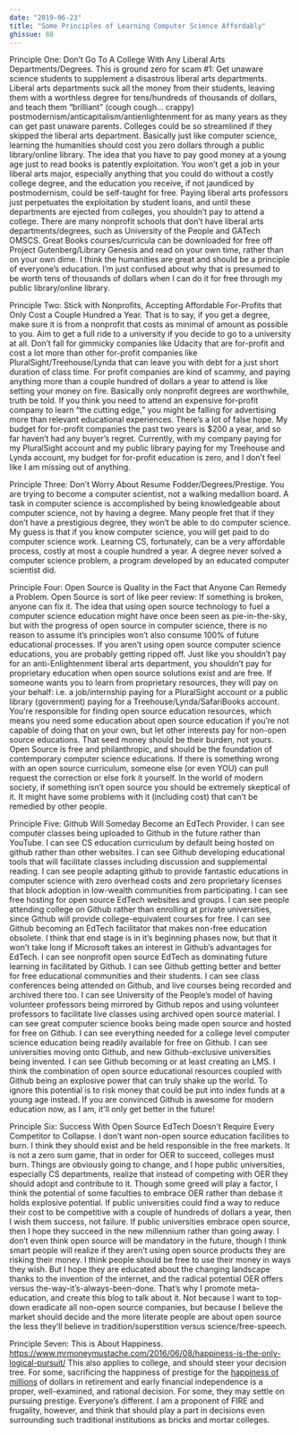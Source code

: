 ```yaml
---
date: "2019-06-23"
title: "Some Principles of Learning Computer Science Affordably"
ghissue: 88
---
```



Principle One: Don’t Go To A College With Any Liberal Arts Departments/Degrees. This is ground zero for scam #1: Get unaware science students to supplement a disastrous liberal arts departments. Liberal arts departments suck all the money from their students, leaving them with a worthless degree for tens/hundreds of thousands of dollars, and teach them “brilliant” (cough cough… crappy) postmodernism/anticapitalism/antienlightenment for as many years as they can get past unaware parents. Colleges could be so streamlined if they skipped the liberal arts department. Basically just like computer science, learning the humanities should cost you zero dollars through a public library/online library. The idea that you have to pay good money at a young age just to read books is patently exploitation. You won’t get a job in your liberal arts major, especially anything that you could do without a costly college degree, and the education you receive, if not jaundiced by postmodernism, could be self-taught for free. Paying liberal arts professors just perpetuates the exploitation by student loans, and until these departments are ejected from colleges, you shouldn’t pay to attend a college. There are many nonprofit schools that don’t have liberal arts departments/degrees, such as University of the People and GATech OMSCS. Great Books courses/curricula can be downloaded for free off Project Gutenberg/Library Genesis and read on your own time, rather than on your own dime. I think the humanities are great and should be a principle of everyone’s education. I’m just confused about why that is presumed to be worth tens of thousands of dollars when I can do it for free through my public library/online library.

Principle Two: Stick with Nonprofits, Accepting Affordable For-Profits that Only Cost a Couple Hundred a Year. That is to say, if you get a degree, make sure it is from a nonprofit that costs as minimal of amount as possible to you. Aim to get a full ride to a university if you decide to go to a university at all. Don’t fall for gimmicky companies like Udacity that are for-profit and cost a lot more than other for-profit companies like PluralSight/Treehouse/Lynda that can leave you with debt for a just short duration of class time. For profit companies are kind of scammy, and paying anything more than a couple hundred of dollars a year to attend is like setting your money on fire. Basically only nonprofit degrees are worthwhile, truth be told. If you think you need to attend an expensive for-profit company to learn “the cutting edge,” you might be falling for advertising more than relevant educational experiences. There’s a lot of false hope. My budget for for-profit companies the past two years is $200 a year, and so far haven’t had any buyer’s regret. Currently, with my company paying for my PluralSight account and my public library paying for my Treehouse and Lynda account, my budget for for-profit education is zero, and I don’t feel like I am missing out of anything.

Principle Three: Don’t Worry About Resume Fodder/Degrees/Prestige. You are trying to become a computer scientist, not a walking medallion board. A task in computer science is accomplished by being knowledgeable about computer science, not by having a degree. Many people fret that if they don’t have a prestigious degree, they won’t be able to do computer science. My guess is that if you know computer science, you will get paid to do computer science work. Learning CS, fortunately, can be a very affordable process, costly at most a couple hundred a year. A degree never solved a computer science problem, a program developed by an educated computer scientist did.

Principle Four: Open Source is Quality in the Fact that Anyone Can Remedy a Problem. Open Source is sort of like peer review: If something is broken, anyone can fix it. The idea that using open source technology to fuel a computer science education might have once been seen as pie-in-the-sky, but with the progress of open source in computer science, there is no reason to assume it’s principles won’t also consume 100% of future educational processes. If you aren’t using open source computer science educations, you are probably getting ripped off. Just like you shouldn’t pay for an anti-Enlightenment liberal arts department, you shouldn’t pay for proprietary education when open source solutions exist and are free. If someone wants you to learn from proprietary resources, they will pay on your behalf: i.e. a job/internship paying for a PluralSight account or a public library (government) paying for a Treehouse/Lynda/SafariBooks account. You’re responsible for finding open source education resources, which means you need some education about open source education if you’re not capable of doing that on your own, but let other interests pay for non-open source educations. That seed money should be their burden, not yours. Open Source is free and philanthropic, and should be the foundation of contemporary computer science educations. If there is something wrong with an open source curriculum, someone else (or even YOU) can pull request the correction or else fork it yourself. In the world of modern society, if something isn’t open source you should be extremely skeptical of it. It might have some problems with it (including cost) that can’t be remedied by other people.

Principle Five: Github Will Someday Become an EdTech Provider. I can see computer classes being uploaded to Github in the future rather than YouTube. I can see CS education curriculum by default being hosted on github rather than other websites. I can see Github developing educational tools that will facilitate classes including discussion and supplemental reading. I can see people adapting github to provide fantastic educations in computer science with zero overhead costs and zero proprietary licenses that block adoption in low-wealth communities from participating. I can see free hosting for open source EdTech websites and groups. I can see people attending college on Github rather than enrolling at private universities, since Github will provide college-equivalent courses for free. I can see Github becoming an EdTech facilitator that makes non-free education obsolete. I think that end stage is in it’s beginning phases now, but that it won’t take long if Microsoft takes an interest in Github’s advantages for EdTech. I can see nonprofit open source EdTech as dominating future learning in facilitated by Github. I can see Github getting better and better for free educational communities and their students. I can see class conferences being attended on Github, and live courses being recorded and archived there too. I can see University of the People’s model of having volunteer professors being mirrored by Github repos and using volunteer professors to facilitate live classes using archived open source material. I can see great computer science books being made open source and hosted for free on Github. I can see everything needed for a college level computer science education being readily available for free on Github. I can see universities moving onto Github, and new Github-exclusive universities being invented. I can see Github becoming or at least creating an LMS. I think the combination of open source educational resources coupled with Github being an explosive power that can truly shake up the world. To ignore this potential is to risk money that could be put into index funds at a young age instead. If you are convinced Github is awesome for modern education now, as I am, it'll only get better in the future!

Principle Six: Success With Open Source EdTech Doesn’t Require Every Competitor to Collapse. I don’t want non-open source education facilities to burn. I think they should exist and be held responsible in the free markets. It is not a zero sum game, that in order for OER to succeed, colleges must burn. Things are obviously going to change, and I hope public universities, especially CS departments, realize that instead of competing with OER they should adopt and contribute to it. Though some greed will play a factor, I think the potential of some faculties to embrace OER rather than debase it holds explosive potential. If public universities could find a way to reduce their cost to be competitive with a couple of hundreds of dollars a year, then I wish them success, not failure. If public universities embrace open source, then I hope they succeed in the new millennium rather than going away. I don’t even think open source will be mandatory in the future, though I think smart people will realize if they aren’t using open source products they are risking their money. I think people should be free to use their money in ways they wish. But I hope they are educated about the changing landscape thanks to the invention of the internet, and the radical potential OER offers versus the-way-it’s-always-been-done. That’s why I promote meta-education, and create this blog to talk about it. Not because I want to top-down eradicate all non-open source companies, but because I believe the market should decide and the more literate people are about open source the less they’ll believe in tradition/superstition versus science/free-speech.

Principle Seven: This is About Happiness. https://www.mrmoneymustache.com/2016/06/08/happiness-is-the-only-logical-pursuit/ This also applies to college, and should steer your decision tree. For some, sacrificing the happiness of prestige for the [happiness of millions](https://holm.school/retire-a-millionaire-by-skipping-college/) of dollars in retirement and early financial independence is a proper, well-examined, and rational decision. For some, they may settle on pursuing prestige. Everyone’s different. I am a proponent of FIRE and frugality, however, and think that should play a part in decisions even surrounding such traditional institutions as bricks and mortar colleges.
